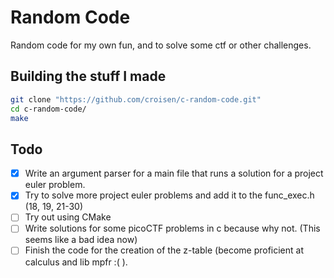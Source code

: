 # Random Code
Random code for my own fun, and to solve some ctf or other challenges.

## Building the stuff I made
```bash
git clone "https://github.com/croisen/c-random-code.git"
cd c-random-code/
make
```

## Todo
- [x] Write an argument parser for a main file that runs a solution for a project euler problem.
- [x] Try to solve more project euler problems and add it to the func_exec.h (18, 19, 21-30)
- [ ] Try out using CMake
- [ ] Write solutions for some picoCTF problems in c because why not. (This seems like a bad idea now)
- [ ] Finish the code for the creation of the z-table (become proficient at calculus and lib mpfr :( ).
